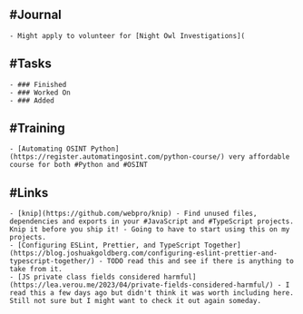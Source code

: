 ## #Journal
	- Might apply to volunteer for [Night Owl Investigations](
## #Tasks
	- ### Finished
	- ### Worked On
	- ### Added
## #Training
	- [Automating OSINT Python](https://register.automatingosint.com/python-course/) very affordable course for both #Python and #OSINT
## #Links
	- [knip](https://github.com/webpro/knip) - Find unused files, dependencies and exports in your #JavaScript and #TypeScript projects. Knip it before you ship it! - Going to have to start using this on my projects.
	- [Configuring ESLint, Prettier, and TypeScript Together](https://blog.joshuakgoldberg.com/configuring-eslint-prettier-and-typescript-together/) - TODO read this and see if there is anything to take from it.
	- [JS private class fields considered harmful](https://lea.verou.me/2023/04/private-fields-considered-harmful/) - I read this a few days ago but didn't think it was worth including here. Still not sure but I might want to check it out again someday.